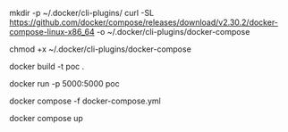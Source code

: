 mkdir -p ~/.docker/cli-plugins/
curl -SL https://github.com/docker/compose/releases/download/v2.30.2/docker-compose-linux-x86_64 -o ~/.docker/cli-plugins/docker-compose

chmod +x ~/.docker/cli-plugins/docker-compose

docker build -t poc .

docker run -p 5000:5000 poc

docker compose -f docker-compose.yml

docker compose up